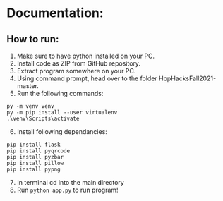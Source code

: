 # Documentation:

## How to run:

1. Make sure to have python installed on your PC.
2. Install code as ZIP from GitHub repository.
3. Extract program somewhere on your PC.
4. Using command prompt, head over to the folder HopHacksFall2021-master.
5. Run the following commands:
```
py -m venv venv
py -m pip install --user virtualenv
.\venv\Scripts\activate
```
6. Install following dependancies:
```
pip install flask
pip install pyqrcode
pip install pyzbar
pip install pillow
pip install pypng
```
7. In terminal cd into the main directory
8. Run `python app.py` to run program!

